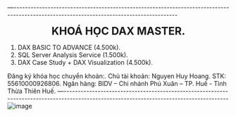 —----------------------------------------------------------------------------------------------------------------------------------------
<p align="center"><b style="font-size: 24px;">KHOÁ HỌC DAX MASTER.</b></p>

1. DAX BASIC TO ADVANCE (4.500k).
2. SQL Server Analysis Service (1.500k).
3. DAX Case Study + DAX Visualization (4.500k).

Đăng ký khóa học chuyển khoản:.
Chủ tài khoản: Nguyen Huy Hoang.
STK: 55610000926806.
Ngân hàng: BIDV – Chi nhánh Phú Xuân – TP. Huế - Tỉnh Thừa Thiên Huế.
—----------------------------------------------------------------------------------------------------------------------------------------
![image](https://github.com/hoanghce/DAX-Master-Production/assets/87324837/871bbb9d-4be2-40a0-98ea-dcdd16875b4c)

